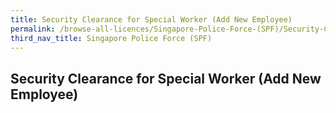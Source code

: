 ```yaml
---
title: Security Clearance for Special Worker (Add New Employee)
permalink: /browse-all-licences/Singapore-Police-Force-(SPF)/Security-Clearance-for-Special-Worker-(Add-New-Employee)
third_nav_title: Singapore Police Force (SPF)
---
```

## Security Clearance for Special Worker (Add New Employee)
